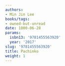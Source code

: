 ```yaml
---
authors:
- Min Jin Lee
books/tags:
- owned-but-unread
date: 1800-06-28
params:
  isbn13: '9781455563920'
  year: '2017'
slug: '9781455563920'
title: Pachinko
weight: 1
---
```


<!--more-->